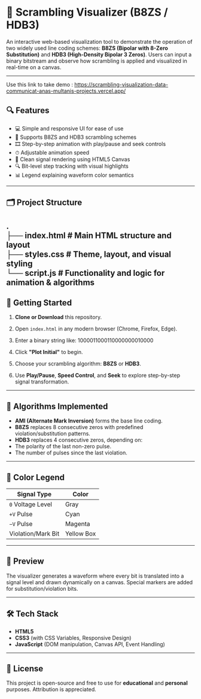 # 📡 Scrambling Visualizer (B8ZS / HDB3)

An interactive web-based visualization tool to demonstrate the operation of two widely used line coding schemes: **B8ZS (Bipolar with 8-Zero Substitution)** and **HDB3 (High-Density Bipolar 3 Zeros)**. Users can input a binary bitstream and observe how scrambling is applied and visualized in real-time on a canvas.



---

Use this link to take demo : https://scrambling-visualization-data-communicat-anas-multanis-projects.vercel.app/

## 🔍 Features

- 💻 Simple and responsive UI for ease of use  
- 🧠 Supports B8ZS and HDB3 scrambling schemes  
- 🎞️ Step-by-step animation with play/pause and seek controls  
- ⏱ Adjustable animation speed  
- 🎨 Clean signal rendering using HTML5 Canvas  
- 🔍 Bit-level step tracking with visual highlights  
- 📊 Legend explaining waveform color semantics  

---

## 🗂 Project Structure

.  
├── index.html # Main HTML structure and layout  
├── styles.css # Theme, layout, and visual styling  
└── script.js # Functionality and logic for animation & algorithms
---

## 🚀 Getting Started

1. **Clone or Download** this repository.

2. Open `index.html` in any modern browser (Chrome, Firefox, Edge).

3. Enter a binary string like:
   1000011000110000000010000

4. Click **"Plot Initial"** to begin.

5. Choose your scrambling algorithm: **B8ZS** or **HDB3**.

6. Use **Play/Pause**, **Speed Control**, and **Seek** to explore step-by-step signal transformation.

---

## 🧮 Algorithms Implemented

- **AMI (Alternate Mark Inversion)** forms the base line coding.
- **B8ZS** replaces 8 consecutive zeros with predefined violation/substitution patterns.
- **HDB3** replaces 4 consecutive zeros, depending on:
- The polarity of the last non-zero pulse.
- The number of pulses since the last violation.

---

## 🎨 Color Legend

| Signal Type         | Color       |
|---------------------|-------------|
| `0` Voltage Level   | Gray        |
| `+V` Pulse          | Cyan        |
| `−V` Pulse          | Magenta     |
| Violation/Mark Bit  | Yellow Box  |

---

## 📸 Preview

The visualizer generates a waveform where every bit is translated into a signal level and drawn dynamically on a canvas. Special markers are added for substitution/violation bits.

---

## 🛠 Tech Stack

- **HTML5**
- **CSS3** (with CSS Variables, Responsive Design)
- **JavaScript** (DOM manipulation, Canvas API, Event Handling)

---

## 📄 License

This project is open-source and free to use for **educational** and **personal** purposes. Attribution is appreciated.

